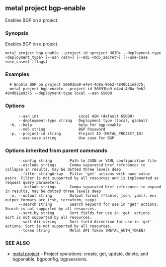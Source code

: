 ## metal project bgp-enable

Enables BGP on a project.

### Synopsis

Enables BGP on a project.

```
metal project bgp-enable --project-id <project_UUID> --deployment-type <deployment_type> [--asn <asn>] [--md5 <md5_secret>] [--use-case <use_case>] [flags]
```

### Examples

```
  # Enable BGP on project 50693ba9-e4e4-4d8a-9eb2-4840b11e9375:
  metal project bgp-enable --project-id 50693ba9-e4e4-4d8a-9eb2-4840b11e9375 --deployment-type local --asn 65000
```

### Options

```
      --asn int                  Local ASN (default 65000)
      --deployment-type string   Deployment type (local, global)
  -h, --help                     help for bgp-enable
      --md5 string               BGP Password
  -p, --project-id string        Project ID (METAL_PROJECT_ID)
      --use-case string          Use case for BGP
```

### Options inherited from parent commands

```
      --config string        Path to JSON or YAML configuration file
      --exclude strings      Comma separated Href references to collapse in results, may be dotted three levels deep
      --filter stringArray   Filter 'get' actions with name value pairs. Filter is not supported by all resources and is implemented as request query parameters.
      --include strings      Comma separated Href references to expand in results, may be dotted three levels deep
  -o, --output string        Output format (*table, json, yaml). env output formats are (*sh, terraform, capp).
      --search string        Search keyword for use in 'get' actions. Search is not supported by all resources.
      --sort-by string       Sort fields for use in 'get' actions. Sort is not supported by all resources.
      --sort-dir string      Sort field direction for use in 'get' actions. Sort is not supported by all resources.
      --token string         Metal API Token (METAL_AUTH_TOKEN)
```

### SEE ALSO

* [metal project](metal_project.md)	 - Project operations: create, get, update, delete, and bgpenable, bgpconfig, bgpsessions.

